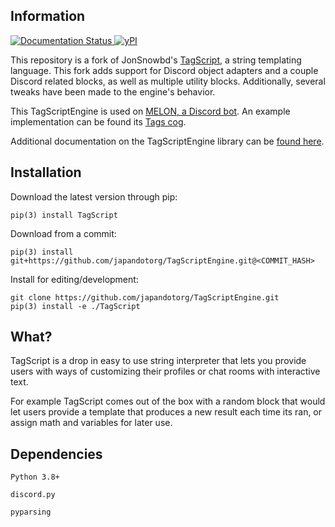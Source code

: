 ## Information
<a href='https://tagscriptengine.readthedocs.io/en/latest/?badge=latest'>
    <img src='https://readthedocs.org/projects/tagscriptengine/badge/?version=latest' alt='Documentation Status' />
</a>
<a href='https://pypi.python.org/pypi/AdvancedTagscriptEngine/'>
    <img src='https://img.shields.io/pypi/v/AdvancedTagscriptEngine' alt=' yPI' />
</a>

This repository is a fork of JonSnowbd's [TagScript](https://github.com/JonSnowbd/TagScript), a string templating language.
This fork adds support for Discord object adapters and a couple Discord related blocks, as
well as multiple utility blocks. Additionally, several tweaks have been made to the engine's
behavior.

This TagScriptEngine is used on [MELON, a Discord bot](https://melonbot.io/invite).
An example implementation can be found its [Tags cog](https://github.com/japandotorg/Seina-Cogs/tree/main/tags).

Additional documentation on the TagScriptEngine library can be [found here](https://tagscriptengine.readthedocs.io/en/latest/).

## Installation

Download the latest version through pip:

```
pip(3) install TagScript
```

Download from a commit:

```
pip(3) install git+https://github.com/japandotorg/TagScriptEngine.git@<COMMIT_HASH>
```

Install for editing/development:

```
git clone https://github.com/japandotorg/TagScriptEngine.git
pip(3) install -e ./TagScript
```

## What?

TagScript is a drop in easy to use string interpreter that lets you provide users with ways of
customizing their profiles or chat rooms with interactive text.

For example TagScript comes out of the box with a random block that would let users provide
a template that produces a new result each time its ran, or assign math and variables for later
use.

## Dependencies

`Python 3.8+`

`discord.py`

`pyparsing`
